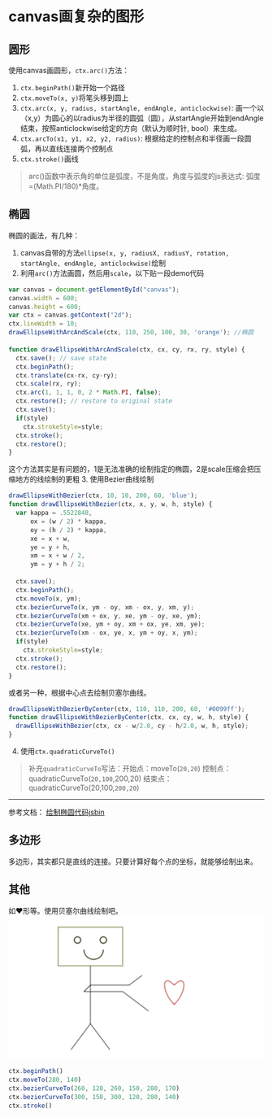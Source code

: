 # canvas画复杂的图形

## 圆形
使用canvas画圆形，`ctx.arc()`方法：
1. `ctx.beginPath()`新开始一个路径
2. `ctx.moveTo(x, y)`将笔头移到圆上
3. `ctx.arc(x, y, radius, startAngle, endAngle, anticlockwise)`: 画一个以（x,y）为圆心的以radius为半径的圆弧（圆），从startAngle开始到endAngle结束，按照anticlockwise给定的方向（默认为顺时针, bool）来生成。
4. `ctx.arcTo(x1, y1, x2, y2, radius)`: 根据给定的控制点和半径画一段圆弧，再以直线连接两个控制点
5. `ctx.stroke()`画线

> arc()函数中表示角的单位是弧度，不是角度。角度与弧度的js表达式: 弧度=(Math.PI/180)*角度。

## 椭圆

椭圆的画法，有几种：
1. canvas自带的方法`ellipse(x, y, radiusX, radiusY, rotation, startAngle, endAngle, anticlockwise)`绘制
2. 利用`arc()`方法画圆，然后用`scale`，以下贴一段demo代码
  ```js
  var canvas = document.getElementById("canvas");
  canvas.width = 600;
  canvas.height = 600;
  var ctx = canvas.getContext("2d");
  ctx.lineWidth = 10;
  drawEllipseWithArcAndScale(ctx, 110, 250, 100, 30, 'orange'); //椭圆

  function drawEllipseWithArcAndScale(ctx, cx, cy, rx, ry, style) {
    ctx.save(); // save state
    ctx.beginPath();
    ctx.translate(cx-rx, cy-ry);
    ctx.scale(rx, ry);
    ctx.arc(1, 1, 1, 0, 2 * Math.PI, false);
    ctx.restore(); // restore to original state
    ctx.save();
    if(style)
      ctx.strokeStyle=style;
    ctx.stroke();
    ctx.restore();
  }
  ```
  这个方法其实是有问题的，1是无法准确的绘制指定的椭圆，2是scale压缩会把压缩地方的线绘制的更粗
3. 使用Bezier曲线绘制
  ```js
  drawEllipseWithBezier(ctx, 10, 10, 200, 60, 'blue');
  function drawEllipseWithBezier(ctx, x, y, w, h, style) {
    var kappa = .5522848,
        ox = (w / 2) * kappa,
        oy = (h / 2) * kappa,
        xe = x + w,
        ye = y + h,
        xm = x + w / 2,
        ym = y + h / 2;

    ctx.save();
    ctx.beginPath();
    ctx.moveTo(x, ym);
    ctx.bezierCurveTo(x, ym - oy, xm - ox, y, xm, y);
    ctx.bezierCurveTo(xm + ox, y, xe, ym - oy, xe, ym);
    ctx.bezierCurveTo(xe, ym + oy, xm + ox, ye, xm, ye);
    ctx.bezierCurveTo(xm - ox, ye, x, ym + oy, x, ym);
    if(style)
      ctx.strokeStyle=style;
    ctx.stroke();
    ctx.restore();
  }
  ```

  或者另一种，根据中心点去绘制贝塞尔曲线。
  ```js
  drawEllipseWithBezierByCenter(ctx, 110, 110, 200, 60, '#0099ff');
  function drawEllipseWithBezierByCenter(ctx, cx, cy, w, h, style) {
    drawEllipseWithBezier(ctx, cx - w/2.0, cy - h/2.0, w, h, style);
  }
  ```
4. 使用`ctx.quadraticCurveTo()`
  > 补充`quadraticCurveTo`写法：开始点：moveTo(`20,20`) 控制点：quadraticCurveTo(`20,100`,200,20) 结束点：quadraticCurveTo(20,100,`200,20`)

---
参考文档：
[绘制椭圆代码jsbin](http://jsbin.com/ovuret/722/edit?html,output)

## 多边形

多边形，其实都只是直线的连接。只要计算好每个点的坐标，就能够绘制出来。

## 其他

如❤️形等。使用贝塞尔曲线绘制吧。  
![其他图形](https://github.com/shaoxi2093/blog/blob/master/assets/canvas-other-shapes.png?raw=true)

```js
ctx.beginPath()
ctx.moveTo(280, 140)
ctx.bezierCurveTo(260, 120, 260, 150, 280, 170)
ctx.bezierCurveTo(300, 150, 300, 120, 280, 140)
ctx.stroke()
```
